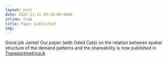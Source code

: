 ```yaml
---
layout: post
date: 2022-11-11 09:10:00-0400
inline: true
title: Paper published!
img:
---
```


Good job Jaime! Our paper (with Oded Cats) on the relation between spatial structure of the demand patterns and the shareability is now published in [Transportmetrica:A](https://doi.org/10.1080/23249935.2022.2140022)
